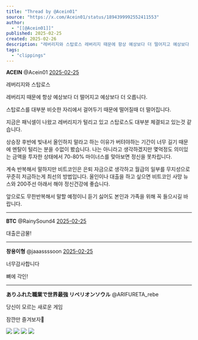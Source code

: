 ```yaml
---
title: "Thread by @Acein01"
source: "https://x.com/Acein01/status/1894399992552411553"
author:
  - "[[@Acein01]]"
published: 2025-02-25
created: 2025-02-26
description: "레버리지와 스탑로스 레버리지 때문에 항상 예상보다 더 떨어지고 예상보다 더 오릅니다. 스탑로스를 대부분 비슷한 자리에서 걸어두기 때문에 떨어질때 더 떨어집니다. 지금은 패닉셀이 나왔고 레버리지가 털리고 있고 스탑로스도 대부분 체결되고 있는것 같"
tags:
  - "clippings"
---
```

**ACEIN** @Acein01 [2025-02-25](https://x.com/Acein01/status/1894399992552411553)

레버리지와 스탑로스

레버리지 때문에 항상 예상보다 더 떨어지고 예상보다 더 오릅니다.

스탑로스를 대부분 비슷한 자리에서 걸어두기 때문에 떨어질때 더 떨어집니다.

지금은 패닉셀이 나왔고 레버리지가 털리고 있고 스탑로스도 대부분 체결되고 있는것 같습니다.

상승장 후반에 빚내서 올인하지 말라고 하는 이유가 버텨야하는 기간이 너무 길기 때문에 멘탈이 털리는 분을 수없이 봤습니다. 나는 아니라고 생각하겠지만 몇억정도 의미있는 금액을 투자한 상태에서 70-80% 마이너스를 맞아보면 정신을 못차립니다.

계속 반복해서 말하지만 비트코인은 은퇴 자금으로 생각하고 월급의 일부를 무지성으로 꾸준히 저금하는게 최선의 방법입니다. 올인이나 대출을 하고 싶으면 비트코인 사망 뉴스와 200주선 아래서 해야 정신건강에 좋습니다.

앞으로도 무한반복해서 말할 예정이니 듣기 싫어도 본인과 가족을 위해 꼭 들으시길 바랍니다.

---

**BTC** @RainySound4 [2025-02-25](https://x.com/RainySound4/status/1894401094648041505)

대출은금물!

---

**창용이형** @jaaassssoon [2025-02-25](https://x.com/jaaassssoon/status/1894401168920760387)

너무감사합니다

뼈에 각인!

---

**ありふれた職業で世界最強 リベリオンソウル** @ARIFURETA\_rebe

당신이 모르는 새로운 게임

잠깐만 즐겨보자👀

![](https://pbs.twimg.com/media/GigTvK2aoAAFXEU?format=jpg&name=large) ![](https://pbs.twimg.com/media/GiSM-txa8AAoU8B?format=jpg&name=large) ![](https://pbs.twimg.com/media/GkZnMHGXUAA8Yt6?format=jpg&name=large) ![](https://pbs.twimg.com/media/GiSL1cMbMAApP6n?format=jpg&name=large)